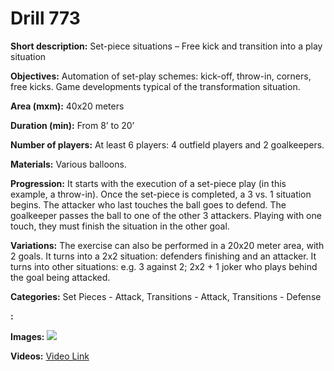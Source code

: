 # Drill 773

**Short description:**
Set-piece situations – Free kick and transition into a play situation

**Objectives:**
Automation of set-play schemes: kick-off, throw-in, corners, free kicks. Game developments typical of the transformation situation.

**Area (mxm):**
40x20 meters

**Duration (min):**
From 8’ to 20’

**Number of players:**
At least 6 players: 4 outfield players and 2 goalkeepers.

**Materials:**
Various balloons.

**Progression:**
It starts with the execution of a set-piece play (in this example, a throw-in). Once the set-piece is completed, a 3 vs. 1 situation begins. The attacker who last touches the ball goes to defend. The goalkeeper passes the ball to one of the other 3 attackers. Playing with one touch, they must finish the situation in the other goal.

**Variations:**
The exercise can also be performed in a 20x20 meter area, with 2 goals. It turns into a 2x2 situation: defenders finishing and an attacker. It turns into other situations: e.g. 3 against 2; 2x2 + 1 joker who plays behind the goal being attacked.

**Categories:**
Set Pieces - Attack, Transitions - Attack, Transitions - Defense

**:**


**Images:**
![](https://www.coachingfutsal.com/\images\da101fbcacdbe42aa39f29bb3310aae6c21f04f6380a9ff6f724487a373011d9d8102570ded7aa78b2c87265972b14ae6ec6a9c192b594823c39e39e5c5d49834f59f218b10cd.jpg)

**Videos:**
[Video Link](https://www.youtube.com/embed/JxKxo5c_ATM)

